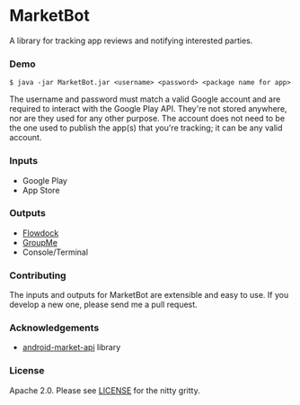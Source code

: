 MarketBot
=========

A library for tracking app reviews and notifying interested parties.

### Demo

```$ java -jar MarketBot.jar <username> <password> <package name for app>```

The username and password must match a valid Google account and are required to interact with the Google Play API. They're not stored anywhere, nor are they used for any other purpose. The account does not need to be the one used to publish the app(s) that you're tracking; it can be any valid account.

### Inputs

 * Google Play
 * App Store
 
### Outputs

 * [Flowdock](https://flowdock.com)
 * [GroupMe](https://groupme.com)
 * Console/Terminal
 
 
### Contributing

The inputs and outputs for MarketBot are extensible and easy to use. If you develop a new one, please send me a pull request.

### Acknowledgements

 * [android-market-api](https://code.google.com/p/android-market-api/) library

### License

Apache 2.0. Please see [LICENSE](LICENSE) for the nitty gritty.
